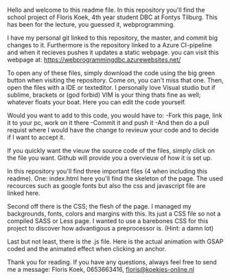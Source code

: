 Hello and welcome to this readme file.
In this repository you'll find the school project of Floris Koek, 4th year student DBC at Fontys Tilburg.
This has been for the lecture, you guessed it, webprogramming.

I have my personal git linked to this repository, the master, and commit big changes to it.
Furthermore is the repository linked to a Azure CI-pipeline and when it recieves pushes it updates a static webpage.
you can visit this webpage at:
https://webprogrammingdbc.azurewebsites.net/

To open any of these files, simply download the code using the big green button when visiting the repository. Come on, you can't miss that one.
Then, open the files with a IDE or texteditor. I personally love Visual studio but if sublime, brackets or (god forbid) VIM is your thing thats fine as well; whatever floats your boat.
Here you can edit the code yourself.

Would you want to add to this code, you would have to:
-Fork this page, link it to your pc, work on it there
-Commit it and push it
-And then do a pull requist where I would have the change to revieuw your code and to decide if I want to accept it. 

If you quickly want the vieuw the source code of the files, simply click on the file you want. Github will provide you a overvieuw of how it is set up.

In this repository you'll find three important files (4 when including this readme).
One: index.html
here you'll find the skeleton of the page. The used recources such as google fonts but also the css and javascript file are linked here.

Second off there is the CSS; the flesh of the page. I managed my backgrounds, fonts, colors and margins with this.
Its just a CSS file so not a compiled SASS or Less page. I wanted to use a barebones CSS for this project to discover how advantigous a preprocessor is. (Hint: a damn lot)

Last but not least, there is the .js file. Here is the actual animation with GSAP coded and the animated effect when clicking an anchor.

Thank you for reading. If you have any questions, always feel free to send me a message:
Floris Koek, 0653663416, floris@koekies-online.nl
